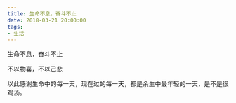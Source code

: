 ```yaml
---
title: 生命不息，奋斗不止
date: 2018-03-21 20:00:00
tags:
- 生活
---
```

生命不息，奋斗不止  

不以物喜，不以己悲  

以此感谢生命中的每一天，现在过的每一天，都是余生中最年轻的一天，是不是很鸡汤。  






